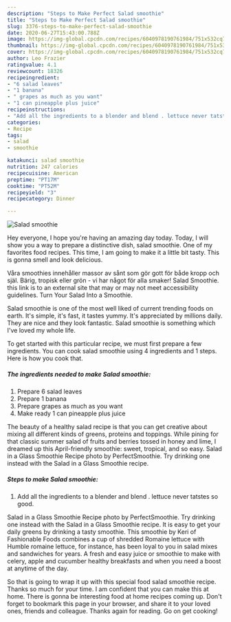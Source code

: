 ```yaml
---
description: "Steps to Make Perfect Salad smoothie"
title: "Steps to Make Perfect Salad smoothie"
slug: 3376-steps-to-make-perfect-salad-smoothie
date: 2020-06-27T15:43:00.788Z
image: https://img-global.cpcdn.com/recipes/6040978190761984/751x532cq70/salad-smoothie-recipe-main-photo.jpg
thumbnail: https://img-global.cpcdn.com/recipes/6040978190761984/751x532cq70/salad-smoothie-recipe-main-photo.jpg
cover: https://img-global.cpcdn.com/recipes/6040978190761984/751x532cq70/salad-smoothie-recipe-main-photo.jpg
author: Leo Frazier
ratingvalue: 4.1
reviewcount: 18326
recipeingredient:
- "6 salad leaves"
- "1 banana"
- " grapes as much as you want"
- "1 can pineapple plus juice"
recipeinstructions:
- "Add all the ingredients to a blender and blend . lettuce never tatstes so good."
categories:
- Recipe
tags:
- salad
- smoothie

katakunci: salad smoothie 
nutrition: 247 calories
recipecuisine: American
preptime: "PT17M"
cooktime: "PT52M"
recipeyield: "3"
recipecategory: Dinner

---
```



![Salad smoothie](https://img-global.cpcdn.com/recipes/6040978190761984/751x532cq70/salad-smoothie-recipe-main-photo.jpg)

Hey everyone, I hope you're having an amazing day today. Today, I will show you a way to prepare a distinctive dish, salad smoothie. One of my favorites food recipes. This time, I am going to make it a little bit tasty. This is gonna smell and look delicious.

Våra smoothies innehåller massor av sånt som gör gott för både kropp och själ. Bärig, tropisk eller grön - vi har något för alla smaker! Salad Smoothie. this link is to an external site that may or may not meet accessibility guidelines. Turn Your Salad Into a Smoothie.

Salad smoothie is one of the most well liked of current trending foods on earth. It's simple, it's fast, it tastes yummy. It's appreciated by millions daily. They are nice and they look fantastic. Salad smoothie is something which I've loved my whole life.


To get started with this particular recipe, we must first prepare a few ingredients. You can cook salad smoothie using 4 ingredients and 1 steps. Here is how you cook that.

<!--inarticleads1-->

##### The ingredients needed to make Salad smoothie:

1. Prepare 6 salad leaves
1. Prepare 1 banana
1. Prepare  grapes as much as you want
1. Make ready 1 can pineapple plus juice


The beauty of a healthy salad recipe is that you can get creative about mixing all different kinds of greens, proteins and toppings. While pining for that classic summer salad of fruits and berries tossed in honey and lime, I dreamed up this April-friendly smoothie: sweet, tropical, and so easy. Salad in a Glass Smoothie Recipe photo by PerfectSmoothie. Try drinking one instead with the Salad in a Glass Smoothie recipe. 

<!--inarticleads2-->

##### Steps to make Salad smoothie:

1. Add all the ingredients to a blender and blend . lettuce never tatstes so good.


Salad in a Glass Smoothie Recipe photo by PerfectSmoothie. Try drinking one instead with the Salad in a Glass Smoothie recipe. It is easy to get your daily greens by drinking a tasty smoothie. This smoothie by Keri of Fashionable Foods combines a cup of shredded Romaine lettuce with Humble romaine lettuce, for instance, has been loyal to you in salad mixes and sandwiches for years. A fresh and easy juice or smoothie to make with celery, apple and cucumber healthy breakfasts and when you need a boost at anytime of the day. 

So that is going to wrap it up with this special food salad smoothie recipe. Thanks so much for your time. I am confident that you can make this at home. There is gonna be interesting food at home recipes coming up. Don't forget to bookmark this page in your browser, and share it to your loved ones, friends and colleague. Thanks again for reading. Go on get cooking!
